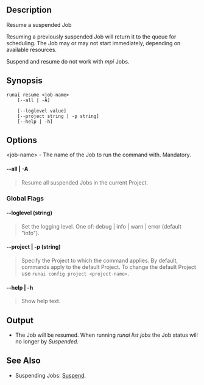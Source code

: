 ## Description

Resume a suspended Job

Resuming a previously suspended Job will return it to the queue for scheduling. The Job may or may not start immediately, depending on available resources. 


Suspend and resume do not work with _mpi_ Jobs. 


## Synopsis

``` shell
runai resume <job-name>
    [--all | -A]

    [--loglevel value]
    [--project string | -p string]
    [--help | -h]
```

## Options

<job-name\> - The name of the Job to run the command with. Mandatory.

#### --all | -A
>  Resume all suspended Jobs in the current Project.

### Global Flags

#### --loglevel (string)
>  Set the logging level. One of: debug | info | warn | error (default "info").

#### --project | -p (string)
>  Specify the Project to which the command applies. By default, commands apply to the default Project. To change the default Project use ``runai config project <project-name>``.

#### --help | -h
>  Show help text.

## Output

* The Job will be resumed. When running _runai list jobs_ the Job status will no longer by _Suspended_.

## See Also

*   Suspending Jobs: [Suspend](./runai-suspend.md).